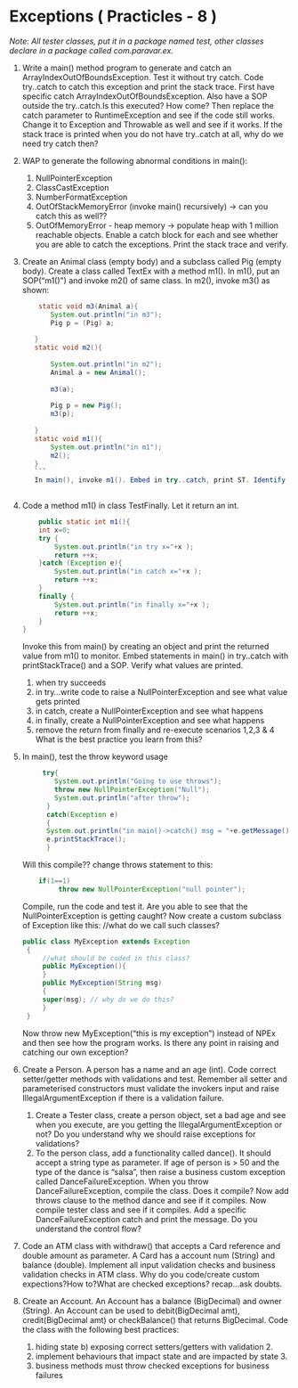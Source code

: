 

# Exceptions ( Practicles - 8 )


*Note: All tester classes, put it in a package named test, other classes declare in a package called com.paravar.ex.*

1. Write a main() method program to generate and catch an ArrayIndexOutOfBoundsException. Test it without try catch. Code try..catch to catch this exception and print the stack trace. First have specific catch ArrayIndexOutOfBoundsException. Also have a SOP outside the try..catch.Is this executed? How come? Then replace the catch parameter to RuntimeException and see if the code still works. Change it to Exception and Throwable as well and see if it works. If the stack trace is printed when you do not have try..catch at all, why do we need try catch then?
2. WAP to generate the following abnormal conditions in main():
    1. NullPointerException
    2. ClassCastException
    3. NumberFormatException
    4. OutOfStackMemoryError (invoke main() recursively) -> can you catch this as well??
    5. OutOfMemoryError - heap memory -> populate heap with 1 million reachable objects. Enable a catch block for each and see whether you are able to catch the exceptions. Print the stack trace and verify.
3. Create an Animal class (empty body) and a subclass called Pig (empty body). Create a class called TextEx with a method m1(). In m1(), put an SOP(“m1()") and invoke m2() of same class. In m2(), invoke m3() as shown:
     ```java
	     static void m3(Animal a){  
		    System.out.println("in m3");  
		    Pig p = (Pig) a;
		  
		}  
		static void m2(){  
		  
		    System.out.println("in m2");  
		    Animal a = new Animal();  
		  
		    m3(a);  
		  
		    Pig p = new Pig();  
		    m3(p);  
		  
		}  
		static void m1(){  
		    System.out.println("in m1");  
		    m2();  
		}
        ```
        In main(), invoke m1(). Embed in try..catch, print ST. Identify bad code and fix it!
        
4. Code a method m1() in class TestFinally. Let it return an int.
    ```java
	    public static int m1(){  
	    int x=0;  
	    try {  
	        System.out.println("in try x="+x );  
	        return ++x;  
	    }catch (Exception e){  
	        System.out.println("in catch x="+x );  
	        return ++x;  
	    }  
	    finally {  
	        System.out.println("in finally x="+x );  
	        return ++x;  
	    }  
	}
    ```
   Invoke this from main() by creating an object and print the returned value from m1() to monitor. Embed statements in main() in try..catch with printStackTrace() and a SOP. Verify what values are printed.
    1. when try succeeds
    2. in try…write code to raise a NullPointerException and see what value gets printed
    3. in catch, create a NullPointerException and see what happens
    4. in finally, create a NullPointerException and see what happens
    5.  remove the return from finally and re-execute scenarios 1,2,3 & 4 What is the best practice you learn from this?
5. In main(), test the throw keyword usage
    ```java
         try{
            System.out.println("Going to use throws");  
            throw new NullPointerException("Null");  			  
            System.out.println("after throw");
          }
          catch(Exception e)
          {
          System.out.println("in main()->catch() msg = "+e.getMessage());
          e.printStackTrace();
          }
    ```
   Will this compile?? change throws statement to this:
     ```java
         if(1==1)
              throw new NullPointerException("null pointer");
     ```
   Compile, run the code and test it. Are you able to see that the NullPointerException is getting caught? Now create a custom subclass of Exception like this:
   //what do we call such classes?
     ```java
     public class MyException extends Exception
      {
          //what should be coded in this class?
          public MyException(){
          }
          public MyException(String msg)
          {
          super(msg); // why do we do this?
          }
      }
     ```
   Now throw new MyException(“this is my exception”) instead of NPEx and then see how the program works. Is there any point in raising and catching our own exception?

5. Create a Person. A person has a name and an age (int). Code correct setter/getter methods with validations and test. Remember all setter and parameterised constructors must validate the invokers input and raise IllegalArgumentException if there is a validation failure.
    1. Create a Tester class, create a person object, set a bad age and see when you execute, are you getting the IllegalArgumentException or not? Do you understand why we should raise exceptions for validations?
    2. To the person class, add a functionality called dance(). It should accept a string type as parameter. If age of person is > 50 and the type of the dance is “salsa”, then raise a business custom exception called DanceFailureException. When you throw DanceFailureException, compile the class. Does it compile? Now add throws clause to the method dance and see if it compiles. Now compile tester class and see if it compiles. Add a specific DanceFailureException catch and print the message. Do you understand the control flow?

6. Code an ATM class with withdraw() that accepts a Card reference and double amount as parameter. A Card has a account num (String) and balance (double). Implement all input validation checks and business validation checks in ATM class. Why do you code/create custom expections?How to?What are checked exceptions? recap…ask doubts.
7. Create an Account. An Account has a balance (BigDecimal) and owner (String). An Account can be used to debit(BigDecimal amt), credit(BigDecimal amt) or checkBalance() that returns BigDecimal. Code the class with the following best practices:
    1. hiding state b) exposing correct setters/getters with validation 2.
    2.  implement behaviours that impact state and are impacted by state 3.
    3.  business methods must throw checked exceptions for business failures 
  

